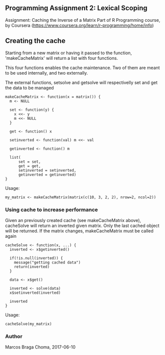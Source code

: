 ## Programming Assignment 2: Lexical Scoping
Assignment: Caching the Inverse of a Matrix
Part of R Programming course, by Coursera (https://www.coursera.org/learn/r-programming/home/info)

## Creating the cache

Starting from a new matrix or having it passed to the function, 'makeCacheMatrix' will return a list with four functions.

This four functions enables the cache maintenance. Two of them are meant to be used internally, and two externally.

The external functions, setsolve and getsolve will respectivelly set and get the data to be managed

    makeCacheMatrix <- function(x = matrix()) {
      m <- NULL
      
      set <- function(y) {
        x <<- y
        m <<- NULL
      }
      
      get <- function() x
      
      setinverted <- function(val) m <<- val
      
      getinverted <- function() m
      
      list(
          set = set,
          get = get,
          setinverted = setinverted,
          getinverted = getinverted)
    }
    
Usage:

    my_matrix <- makeCacheMatrix(matrix(c(10, 3, 2, 2), nrow=2, ncol=2))


### Using cache to increase performance

Given an previously created cache (see makeCacheMatrix above), cacheSolve will return an inverted given matrix.
Only the last cached object will be returned. If the matrix changes, makeCacheMatrix must be called again

    cacheSolve <- function(x, ...) {
      inverted <- x$getinverted()
      
      if(!is.null(inverted)) {
        message("getting cached data")
        return(inverted)
      }
      
      data <- x$get()
      
      inverted <- solve(data)
      x$setinverted(inverted)
      
      inverted
    }

Usage:

    cacheSolve(my_matrix)

### Author

Marcos Braga Choma, 2017-06-10
